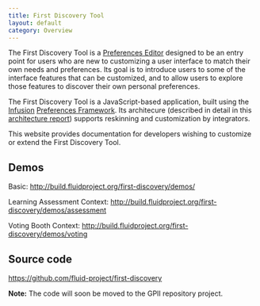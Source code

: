 ```yaml
---
title: First Discovery Tool
layout: default
category: Overview
---
```


The First Discovery Tool is a
[Preferences Editor](http://docs.fluidproject.org/infusion/development/PreferencesEditor.html)
designed to be an entry point for users
who are new to customizing a user interface to match their own needs and preferences.
Its goal is to introduce users to some of the interface features that can be customized,
and to allow users to explore those features to discover their own personal preferences.

The First Discovery Tool is a JavaScript-based application, built using the
[Infusion](http://fluidproject.org/infusion.html)
[Preferences Framework](http://docs.fluidproject.org/infusion/development/PreferencesFramework.html).
Its architecure
(described in detail in this [architecture report](https://wiki.fluidproject.org/display/fluid/First+Discovery+Tool+Architecture))
supports reskinning and customization by integrators.

This website provides documentation for developers wishing to
customize or extend the First Discovery Tool.

## Demos

Basic: http://build.fluidproject.org/first-discovery/demos/

Learning Assessment Context: http://build.fluidproject.org/first-discovery/demos/assessment

Voting Booth Context: http://build.fluidproject.org/first-discovery/demos/voting

## Source code

https://github.com/fluid-project/first-discovery

**Note:** The code will soon be moved to the GPII repository project.
